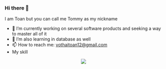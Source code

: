 ### Hi there 👋 
I am Toan but you can call me Tommy as my nickname
- 🔭 I’m currently working on several software products and seeking a way to master all of it
- 🌱 I’m also learning in database as well
- 📫 How to reach me: vothaitoan12@gmail.com
- My skill 
<p align="center">
  <a href="https://skillicons.dev">
    <img src="https://skillicons.dev/icons?i=react,js,cpp,mysql,html,css,sass,py,r,redux" />
  </a>
</p>
<!--
**tona3922/tona3922** is a ✨ _special_ ✨ repository because its `README.md` (this file) appears on your GitHub profile.

Here are some ideas to get you started:

-->
